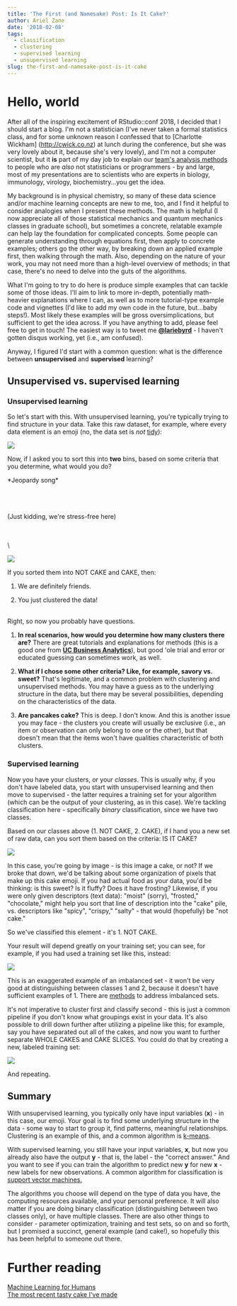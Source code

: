 ```yaml
---
title: 'The First (and Namesake) Post: Is It Cake?'
author: Ariel Zane
date: '2018-02-08'
tags:
  - classification
  - clustering
  - supervised learning
  - unsupervised learning
slug: the-first-and-namesake-post-is-it-cake
---
```

# Hello, world

After all of the inspiring excitement of RStudio::conf 2018, I decided that I should start a blog. I'm not a statistician (I've never taken a formal statistics class, and for some unknown reason I confessed that to [Charlotte Wickham] (http://cwick.co.nz) at lunch during the conference, but she was very lovely about it, because she's very lovely), and I'm not a computer scientist, but it **is** part of my day job to explain our [team's analysis methods](https://aczane.netlify.com/about/) to people who are _also_ not statisticians or programmers - by and large, most of my presentations are to scientists who are experts in biology, immunology, virology, biochemistry...you get the idea.

My background is in physical chemistry, so many of these data science and/or machine learning concepts are new to me, too, and I find it helpful to consider analogies when I present these methods. The math is helpful (I now appreciate all of those statistical mechanics and quantum mechanics classes in graduate school), but sometimes a concrete, relatable example can help lay the foundation for complicated concepts. Some people can generate understanding through equations first, then apply to concrete examples; others go the other way, by breaking down an applied example first, then walking through the math. Also, depending on the nature of your work, you may not need more than a high-level overview of methods; in that case, there's no need to delve into the guts of the algorithms.

What I'm going to try to do here is produce simple examples that can tackle some of those ideas. I'll aim to link to more in-depth, potentially math-heavier explanations where I can, as well as to more tutorial-type example code and vignettes (I'd like to add my own code in the future, but...baby steps!). Most likely these examples will be gross oversimplications, but sufficient to get the idea across. If you have anything to add, please feel free to get in touch! The easiest way is to tweet me [**@lariebyrd**](https://twitter.com/lariebyrd) - I haven't gotten disqus working, yet (i.e., am confused).

Anyway, I figured I'd start with a common question: what is the difference between **unsupervised** and **supervised** learning?

## Unsupervised vs. supervised learning

### Unsupervised learning

So let's start with this. With unsupervised learning, you're typically trying to find structure in your data. Take this raw dataset, for example, where every data element is an emoji (no, the data set is _not_ [tidy](http://vita.had.co.nz/papers/tidy-data.html)):

![](/img/cake_raw_20180206.png)

Now, if I asked you to sort this into **two** bins, based on some criteria that you determine, what would you do?

\*Jeopardy song\*

\
\
\
(Just kidding, we're stress-free here)

\
\
\

![](/img/cake_clustered_20180206.png)

If you sorted them into NOT CAKE and CAKE, then:

1. We are definitely friends.

2. You just clustered the data! 

\
Right, so now you probably have questions. 

1. **In real scenarios, how would you determine how many clusters there are?** There are great tutorials and explanations for methods (this is a good one from [**UC Business Analytics**](https://uc-r.github.io/kmeans_clustering)), but good 'ole trial and error or educated guessing can sometimes work, as well.

2. **What if I chose some other criteria? Like, for example, savory vs. sweet?** That's legitimate, and a common problem with clustering and unsupervised methods. You may have a guess as to the underlying structure in the data, but there may be several possibilities, depending on the characteristics of the data.

3. **Are pancakes cake?** This is deep. I don't know. And this is another issue you may face - the clusters you create will usually be exclusive (i.e., an item or observation can only belong to one or the other), but that doesn't mean that the items won't have qualities characteristic of both clusters.

### Supervised learning

Now you have your clusters, or your _classes_. This is usually why, if you don't have labeled data, you start with unsupervised learning and then move to supervised - the latter requires a training set for your algorithm (which can be the output of your clustering, as in this case). We're tackling classification here - specifically _binary_ classification, since we have two classes. 

Based on our classes above (1. NOT CAKE, 2. CAKE), if I hand you a new set of raw data, can you sort them based on the criteria: IS IT CAKE?

![](/img/cake_class_20180206.png)

In this case, you're going by image - is this image a cake, or not? If we broke that down, we'd be talking about some organization of pixels that make up this cake emoji. If you had actual food as your data, you'd be thinking: is this sweet? Is it fluffy? Does it have frosting? Likewise, if you were only given descriptors (text data): "moist" (sorry), "frosted," "chocolate," might help you sort that line of description into the "cake" pile, vs. descriptors like "spicy", "crispy," "salty" - that would (hopefully) be "not cake."

So we've classified this element - it's 1. NOT CAKE.

Your result will depend greatly on your training set; you can see, for example, if you had used a training set like this, instead:

![](/img/cake_imb_20180208.png)

This is an exaggerated example of an imbalanced set - it won't be very good at distinguishing between classes 1 and 2, because it doesn't have sufficient examples of 1. There are [methods](https://machinelearningmastery.com/tactics-to-combat-imbalanced-classes-in-your-machine-learning-dataset/) to address imbalanced sets.

It's not imperative to cluster first and classify second - this is just a common pipeline if you don't know what groupings exist in your data. It's also possible to drill down further after utilizing a pipeline like this; for example, say you have separated out all of the cakes, and now you want to further separate WHOLE CAKES and CAKE SLICES. You could do that by creating a new, labeled training set:

![](/img/cake_slice_20180208.png)

And repeating.

## Summary

With unsupervised learning, you typically only have input variables (**x**) - in this case, our emoji. Your goal is to find some underlying structure in the data - some way to start to group it, find patterns, meaningful relationships. Clustering is an example of this, and a common algorithm is [k-means](https://stat.ethz.ch/R-manual/R-devel/library/stats/html/kmeans.html).

With supervised learning, you still have your input variables, **x**, but now you already also have the output **y** - that is, the label - the "correct answer." And you want to see if you can train the algorithm to predict new **y** for new **x** - new labels for new observations. A common algorithm for classification is [support vector machines.](https://cran.r-project.org/web/packages/e1071/vignettes/svmdoc.pdf)

The algorithms you choose will depend on the type of data you have, the computing resources available, and your personal preference. It will also matter if you are doing binary classification (distinguishing between two classes only), or have multiple classes. There are also other things to consider - parameter optimization, training and test sets, so on and so forth, but I promised a succinct, general example (and cake!), so hopefully this has been helpful to someone out there. 


# Further reading
[Machine Learning for Humans](https://medium.com/machine-learning-for-humans)
\
[The most recent tasty cake I've made](http://www.dramaticpancake.com/coconut-pound-cake/)